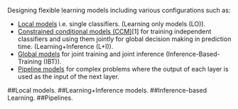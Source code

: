 Designing flexible learning models including various configurations such as:

   * [Local models](#local) i.e. single classifiers. (Learning only models (LO)).
   * [Constrained conditional models (CCM)](#L+I)[1] for training independent classifiers and using them jointly for global decision making in prediction time. (Learning+Inference (L+I)).
   * [Global models](#IBT) for joint training and joint inference (Inference-Based-Training (IBT)).
   * [Pipeline models](#pipeline) for complex problems where the output of each layer is used as the input of the next layer.

<a name="local">
##Local models.
<a name="L+I">
##Learning+Inference models.
<a name="IBT">
##Inference-based Learning.
<a name="pipeline">
##Pipelines.